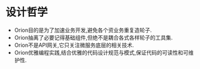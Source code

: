 # 设计哲学

- Orion目的是为了加速业务开发,避免各个资业务重复造轮子.
- Orion抽离了必要记得基础组件,但绝不是耦合各式各样轮子的工具集.
- Orion不是API网关,它只关注微服务底层的相关技术.
- Orion优雅编程实践,结合优雅的代码设计规范与模式,保证代码的可读性和可维护性.